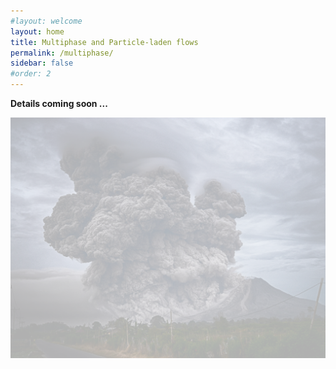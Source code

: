 ```yaml
---
#layout: welcome
layout: home
title: Multiphase and Particle-laden flows
permalink: /multiphase/
sidebar: false
#order: 2
---
```


**Details coming soon ...**
<!--<img src="/assets/img/Mount_Sinabung_Indonesia.jpg" width="300" height=auto>-->
<style>
img {
  opacity: 0.3;
}
</style>

<body>
  <img src="/assets/img/Mount_Sinabung_Indonesia.jpg" width="600" height=auto>
</body>
